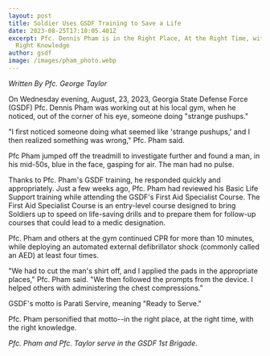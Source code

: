 ```yaml
---
layout: post
title: Soldier Uses GSDF Training to Save a Life
date: 2023-08-25T17:10:05.401Z
excerpt: Pfc. Dennis Pham is in the Right Place, At the Right Time, with the
  Right Knowledge
author: gsdf
image: /images/pham_photo.webp
---
```

*Written By Pfc. George Taylor*

On Wednesday evening, August, 23, 2023, Georgia State Defense Force (GSDF) Pfc. Dennis Pham was working out at his local gym, when he noticed, out of the corner of his eye, someone doing "strange pushups." 

"I first noticed someone doing what seemed like 'strange pushups,' and I then realized something was wrong," Pfc. Pham said. 

Pfc Pham jumped off the treadmill to investigate further and found a man, in his mid-50s, blue in the face, gasping for air. The man had no pulse.  

Thanks to Pfc. Pham's GSDF training, he responded quickly and appropriately. Just a few weeks ago, Pfc. Pham had reviewed his Basic Life Support training while attending the GSDF's First Aid Specialist Course. The First Aid Specialist Course is an entry-level course designed to bring Soldiers up to speed on life-saving drills and to prepare them for follow-up courses that could lead to a medic designation.

Pfc. Pham and others at the gym continued CPR for more than 10 minutes, while deploying an automated external defibrillator shock (commonly called an AED) at least four times. 

 "We had to cut the man's shirt off, and I applied the pads in the appropriate places," Pfc. Pham said. "We then followed the prompts from the device. I helped others with administering the chest compressions."

GSDF's motto is Parati Servire, meaning "Ready to Serve."

Pfc. Pham personified that motto--in the right place, at the right time, with the right knowledge.

*Pfc. Pham and Pfc. Taylor serve in the GSDF 1st Brigade.*